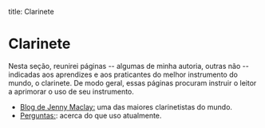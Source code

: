 title: Clarinete

# Clarinete

Nesta seção, reunirei páginas -- algumas de minha autoria, outras não --
indicadas aos aprendizes e aos praticantes do melhor instrumento do mundo, o
clarinete. De modo geral, essas páginas procuram instruir o leitor a aprimorar
o uso de seu instrumento.

- [Blog de Jenny Maclay:](https://jennyclarinet.com) uma das maiores
clarinetistas do mundo.
- [Perguntas:](./perguntas/): acerca do que uso atualmente.
